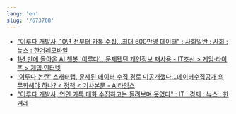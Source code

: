 ```yaml
---
lang: 'en'
slug: '/673708'
---
```


- ["이루다 개발사, 10년 전부터 카톡 수집…최대 600만명 데이터" : 사회일반 : 사회 : 뉴스 : 한겨레모바일](https://m.hani.co.kr/arti/society/society_general/981107.html)
- [1년 만에 돌아온 AI 챗봇 '이루다'…문제됐던 개인정보 재사용 - IT조선 > 게임·라이프 > 게임·인터넷](https://it.chosun.com/site/data/html_dir/2021/12/23/2021122301725.html)
- ['이루다 논란' 스캐터랩, 문제된 데이터 수집 경로 미공개했다...데이터수집공개 의무화해야 하나? < 정책 < 기사본문 - AI타임스](http://www.aitimes.com/news/articleView.html?idxno=138558)
- ["이루다 개발사, 연인 카톡 대화 수집하고는 돌려보며 웃었다" : IT : 경제 : 뉴스 : 한겨레](https://www.hani.co.kr/arti/economy/it/978383.html)
